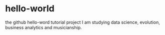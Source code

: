 # hello-world
the github hello-word tutorial project
I am studying data science, evolution, business analytics and musicianship.
